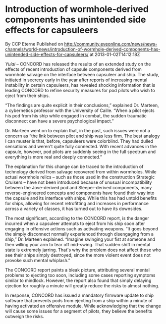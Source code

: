 # Introduction of wormhole-derived components has unintended side effects for capsuleers
By CCP Eterne
Published on http://community.eveonline.com/news/news-channels/world-news/introduction-of-wormhole-derived-components-has-unintended-side-effects-for-capsuleers/ at 2013-01-02T14:12:18Z

_Yulai_ – CONCORD has released the results of an extended study on the effects of recent introduction of capsule components derived from wormhole salvage on the interface between capsuleer and ship. The study, initiated in secrecy early in the year after reports of increasing mental instability in certain capsuleers, has revealed shocking information that is leading CONCORD to refine security measures for pod pilots who wish to eject from their ships.

“The findings are quite explicit in their conclusions,” explained Dr. Marteen, a cybernetics professor with the University of Caille. “When a pilot ejects his pod from his ship while engaged in combat, the sudden traumatic disconnect can have a severe psychological impact.”

Dr. Marteen went on to explain that, in the past, such issues were not a concern as “the link between pilot and ship was less firm. The best analogy I can muster is that, before, capsuleers were colorblind. They had dulled sensations and weren't quite fully connected. With recent advances in the capsule, however, pod pilots are suddenly seeing in the full spectrum and everything is more real and deeply connected.”

The explanation for this change can be traced to the introduction of technology derived from salvage recovered from within wormholes. While actual wormhole relics – such as those used in the construction Strategic Cruisers – have not been introduced because of unusual incompatibility between the Jove-derived pod and Sleeper-derived components, many reverse-engineered concepts and components have found their way into the capsule and its interface with ships. While this has had untold benefits for ships, allowing for recent retrofitting and increases in performance across a variety of classes, it has turned out to have its downsides.

The most significant, according to the CONCORD report, is the danger incurred when a capsuleer attempts to eject from his ship soon after engaging in offensive actions such as activating weapons. “It goes beyond the simply disconnect normally experienced through disengaging from a ship,” Dr. Marteen explained. “Imagine swinging your fist at someone and then willing your arm to tear off mid-swing. That sudden shift in mental state is extremely jarring. That's why the problem does not affect those who see their ships simply destroyed, since the more violent event does not provoke such mental whiplash.”

The CONCORD report paints a bleak picture, attributing several mental problems to ejecting too soon, including some cases reporting symptoms similar to mindlock. However, the report also found that simply delaying ejection for roughly a minute will greatly reduce the risks to almost nothing.

In response, CONCORD has issued a mandatory firmware update to ship software that prevents pods from ejecting from a ship within a minute of having activated an offensive module. While acknowledging that the change will cause some issues for a segment of pilots, they believe the benefits outweigh the risks.

